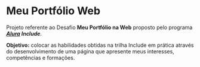 <h1>Meu Portfólio Web</h1>

Projeto referente ao Desafio **Meu Portfólio na Web** proposto pelo programa ***[Alura](https://www.alura.com.br/) Include***.

**Objetivo:** colocar as habilidades obtidas na trilha Include em prática através do desenvolvimento de uma página que apresente meus interesses, competências e formações.
